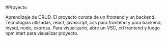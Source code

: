 #Proyecto

Aprendizaje de CRUD. El proyecto consta de un frontend y un backend.
Tecnologias utlizadas, react, javascript, css para frontend y para backend, mysql, node, express.
Para visualizarlo, abre un VSC, cd frontend y luego npm start para visualizar proyecto.
